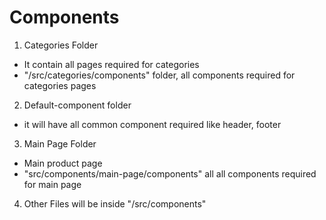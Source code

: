 # Components 
1.  Categories Folder
*   It contain all pages required for categories
*   "/src/categories/components" folder, all components required for categories pages
2.  Default-component folder
*   it will have all common component required like header, footer
3.  Main Page Folder
*   Main product page 
*   "src/components/main-page/components" all all components required for main page
4.  Other Files will be inside "/src/components"